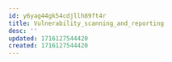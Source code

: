 ```yaml
---
id: y6yag44gk54cdjllh89ft4r
title: Vulnerability_scanning_and_reporting
desc: ''
updated: 1716127544420
created: 1716127544420
---
```

